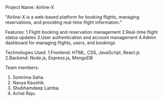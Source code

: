 Project Name: Airline-X

"Airline-X is a web-based platform for booking flights, managing reservations, and providing real-time flight information."

Features:
  1.Flight booking and reservation management
  2.Real-time flight status updates
  3.User authentication and account management
  4.Admin dashboard for managing flights, users, and bookings
  
Technologies Used:
  1.Frontend: HTML, CSS, JavaScript, React.js
  2.Backend: Node.js, Express.js, MongoDB

Team members:
  1. Somrima Saha.
  2. Navya Kaushik.
  3. Shubhamdeep Lamba.
  4. Achal Raju.
